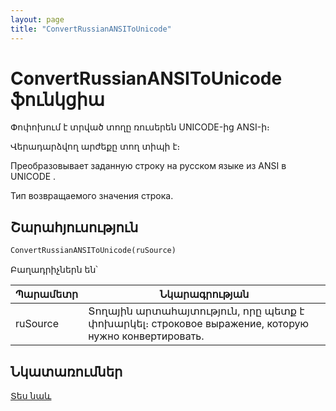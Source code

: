 ```yaml
---
layout: page
title: "ConvertRussianANSIToUnicode"
---
```


# ConvertRussianANSIToUnicode ֆունկցիա

Փոփոխում է տրված տողը ռուսերեն UNICODE-ից ANSI-ի։

Վերադարձվող արժեքը տող տիպի է։

Преобразовывает заданную строку на русском языке из ANSI в UNICODE . 

Тип возвращаемого значения строка.


## Շարահյուսություն

```vb
ConvertRussianANSIToUnicode(ruSource)
```

Բաղադրիչներն են՝

| Պարամետր | Նկարագրության |
|--|--|
| ruSource | Տողային արտահայտություն, որը պետք է փոխարկել։ строковое выражение, которую нужно конвертировать. |


## Նկատառումներ

[Տես նաև](../../../functions.html)

